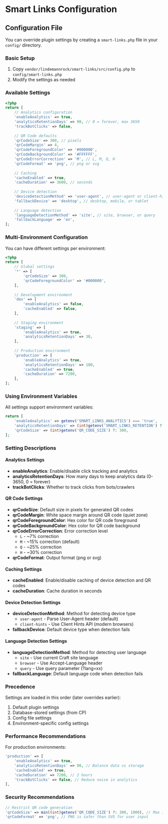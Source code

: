 # Smart Links Configuration

## Configuration File

You can override plugin settings by creating a `smart-links.php` file in your `config/` directory.

### Basic Setup

1. Copy `vendor/lindemannrock/smart-links/src/config.php` to `config/smart-links.php`
2. Modify the settings as needed

### Available Settings

```php
<?php
return [
    // Analytics configuration
    'enableAnalytics' => true,
    'analyticsRetentionDays' => 90, // 0 = forever, max 3650
    'trackBotClicks' => false,
    
    // QR Code defaults
    'qrCodeSize' => 300, // pixels
    'qrCodeMargin' => 4,
    'qrCodeForegroundColor' => '#000000',
    'qrCodeBackgroundColor' => '#FFFFFF',
    'qrCodeErrorCorrection' => 'M', // L, M, Q, H
    'qrCodeFormat' => 'png', // png or svg
    
    // Caching
    'cacheEnabled' => true,
    'cacheDuration' => 3600, // seconds
    
    // Device detection
    'deviceDetectionMethod' => 'user-agent', // user-agent or client-hints
    'fallbackDevice' => 'desktop', // desktop, mobile, or tablet
    
    // Language detection  
    'languageDetectionMethod' => 'site', // site, browser, or query
    'fallbackLanguage' => 'en',
];
```

### Multi-Environment Configuration

You can have different settings per environment:

```php
<?php
return [
    // Global settings
    '*' => [
        'qrCodeSize' => 300,
        'qrCodeForegroundColor' => '#000000',
    ],
    
    // Development environment
    'dev' => [
        'enableAnalytics' => false,
        'cacheEnabled' => false,
    ],
    
    // Staging environment
    'staging' => [
        'enableAnalytics' => true,
        'analyticsRetentionDays' => 30,
    ],
    
    // Production environment
    'production' => [
        'enableAnalytics' => true,
        'analyticsRetentionDays' => 180,
        'cacheEnabled' => true,
        'cacheDuration' => 7200,
    ],
];
```

### Using Environment Variables

All settings support environment variables:

```php
return [
    'enableAnalytics' => getenv('SMART_LINKS_ANALYTICS') === 'true',
    'analyticsRetentionDays' => (int)getenv('SMART_LINKS_RETENTION') ?: 90,
    'qrCodeSize' => (int)getenv('QR_CODE_SIZE') ?: 300,
];
```

### Setting Descriptions

#### Analytics Settings

- **enableAnalytics**: Enable/disable click tracking and analytics
- **analyticsRetentionDays**: How many days to keep analytics data (0-3650, 0 = forever)
- **trackBotClicks**: Whether to track clicks from bots/crawlers

#### QR Code Settings

- **qrCodeSize**: Default size in pixels for generated QR codes
- **qrCodeMargin**: White space margin around QR code (quiet zone)
- **qrCodeForegroundColor**: Hex color for QR code foreground
- **qrCodeBackgroundColor**: Hex color for QR code background
- **qrCodeErrorCorrection**: Error correction level
  - `L` - ~7% correction
  - `M` - ~15% correction (default)
  - `Q` - ~25% correction
  - `H` - ~30% correction
- **qrCodeFormat**: Output format (png or svg)

#### Caching Settings

- **cacheEnabled**: Enable/disable caching of device detection and QR codes
- **cacheDuration**: Cache duration in seconds

#### Device Detection Settings

- **deviceDetectionMethod**: Method for detecting device type
  - `user-agent` - Parse User-Agent header (default)
  - `client-hints` - Use Client Hints API (modern browsers)
- **fallbackDevice**: Default device type when detection fails

#### Language Detection Settings

- **languageDetectionMethod**: Method for detecting user language
  - `site` - Use current Craft site language
  - `browser` - Use Accept-Language header
  - `query` - Use query parameter (?lang=xx)
- **fallbackLanguage**: Default language code when detection fails

### Precedence

Settings are loaded in this order (later overrides earlier):

1. Default plugin settings
2. Database-stored settings (from CP)
3. Config file settings
4. Environment-specific config settings

### Performance Recommendations

For production environments:

```php
'production' => [
    'enableAnalytics' => true,
    'analyticsRetentionDays' => 90, // Balance data vs storage
    'cacheEnabled' => true,
    'cacheDuration' => 7200, // 2 hours
    'trackBotClicks' => false, // Reduce noise in analytics
],
```

### Security Recommendations

```php
// Restrict QR code generation
'qrCodeSize' => min((int)getenv('QR_CODE_SIZE') ?: 300, 1000), // Max 1000px
'qrCodeFormat' => 'png', // PNG is safer than SVG for user input
```